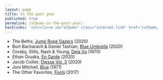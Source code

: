 ```yaml
---
layout: page
title: In the past year
published: true
permalink: /albums-in-the-past-year/
backlinks: '<ul><li><a id="albums" class="internal-link" href="/albums/">Albums</a></li></ul>'
---
```


* The Beths, [Jump Rope Gazers](https://open.spotify.com/album/5rwWTJEIAyzBbRjEU0BTfA?si=RwJ4wEQeRqqXb3Aasudraw) (2020)
* Burt Bacharach & Daniel Tashian, [Blue Umbrella](https://open.spotify.com/album/0S04vzLE8EPrLosoHPcEzM?si=XNrnbEDfRlyiTfqTCY94cQ) (2020)
* Crosby, Stills, Nash & Young, [Deja Vu](https://open.spotify.com/album/5bHkK1X4WEOzNvRhehvOcb?si=XgwcAkWgQ6-Kt2hymuxdNQ) (1970)
* Ethan Gruska, [En Garde](https://open.spotify.com/album/2lgquOKqwJNvCg7UwvsjJy?si=jqzuV4ofRjCCYhQWLzbBCA) (2020)
* Jacob Collier, [Djesse Vol. 3](https://open.spotify.com/album/33cj3kzLqVOg9zvy69Wrc8?si=XIZvEjMMQLynq5Rw4NF7RA) (2020)
* Joni Mitchell, [Blue](https://open.spotify.com/album/1vz94WpXDVYIEGja8cjFNa?si=ztE5xw2NTkuIwyvlH4bTKw) (1971)
* The Other Favorites, [Fools](https://open.spotify.com/album/2Y2tMqcDVU2oMatek9xEP4?si=QEezmNH6TcCefdj_CqgcyQ) (2017)
